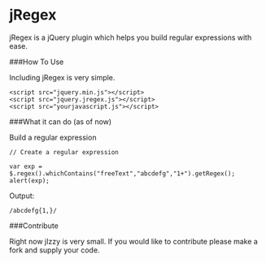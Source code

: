 jRegex
======

jRegex is a jQuery plugin which helps you build regular expressions with ease.

###How To Use

Including jRegex is very simple.

```
<script src="jquery.min.js"></script>
<script src="jquery.jregex.js"></script>
<script src="yourjavascript.js"></script>
```

###What it can do (as of now)

Build a regular expression

```
// Create a regular expression

var exp = $.regex().whichContains("freeText","abcdefg","1+").getRegex();
alert(exp);

```

Output:

```
/abcdefg{1,}/ 
```

###Contribute

Right now jIzzy is very small. If you would like to contribute please make a fork and supply your code.



